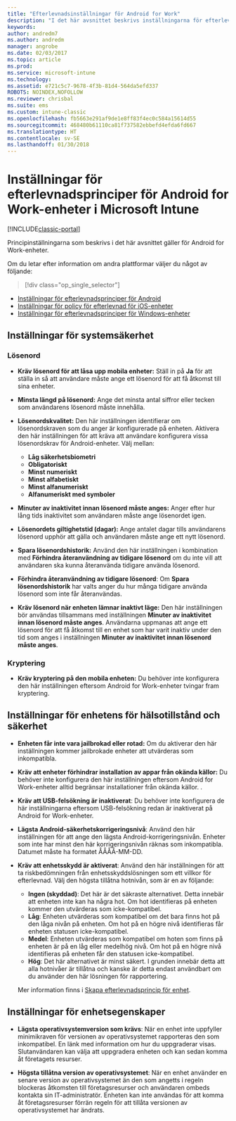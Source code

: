 ```yaml
---
title: "Efterlevnadsinställningar för Android for Work"
description: "I det här avsnittet beskrivs inställningarna för efterlevnadsprinciper för Android-enheter som är kompatibla med Android for Work."
keywords: 
author: andredm7
ms.author: andredm
manager: angrobe
ms.date: 02/03/2017
ms.topic: article
ms.prod: 
ms.service: microsoft-intune
ms.technology: 
ms.assetid: e721c5c7-9678-4f3b-81d4-564da5efd337
ROBOTS: NOINDEX,NOFOLLOW
ms.reviewer: chrisbal
ms.suite: ems
ms.custom: intune-classic
ms.openlocfilehash: fb5663e291af9de1e8ff83f4ec0c584a15614d55
ms.sourcegitcommit: 468480b61110ca81f737582ebbefd4efda6fd667
ms.translationtype: HT
ms.contentlocale: sv-SE
ms.lasthandoff: 01/30/2018
---
```

# <a name="compliance-policy-settings-for-android-for-work-devices-in-microsoft-intune"></a>Inställningar för efterlevnadsprinciper för Android for Work-enheter i Microsoft Intune

[!INCLUDE[classic-portal](../includes/classic-portal.md)]

Principinställningarna som beskrivs i det här avsnittet gäller för Android for Work-enheter.

Om du letar efter information om andra plattformar väljer du något av följande:
> [!div class="op_single_selector"]
- [Inställningar för efterlevnadsprinciper för Android](android-compliance-policy-settings-in-microsoft-intune.md)
- [Inställningar för policy för efterlevnad för iOS-enheter](ios-compliance-policy-settings-in-microsoft-intune.md)
- [Inställningar för efterlevnadsprinciper för Windows-enheter](windows-compliance-policy-settings-in-microsoft-intune.md)

## <a name="system-security-settings"></a>Inställningar för systemsäkerhet
### <a name="password"></a>Lösenord
- **Kräv lösenord för att låsa upp mobila enheter:** Ställ in på **Ja** för att ställa in så att användare måste ange ett lösenord för att få åtkomst till sina enheter.

-  **Minsta längd på lösenord:** Ange det minsta antal siffror eller tecken som användarens lösenord måste innehålla.

- **Lösenordskvalitet:** Den här inställningen identifierar om lösenordskraven som du anger är konfigurerade på enheten. Aktivera den här inställningen för att kräva att användare konfigurera vissa lösenordskrav för Android-enheter. Välj mellan:
  -   **Låg säkerhetsbiometri**
  - **Obligatoriskt**
  -   **Minst numeriskt**
  -   **Minst alfabetiskt**
  -   **Minst alfanumeriskt**
  -   **Alfanumeriskt med symboler**

- **Minuter av inaktivitet innan lösenord måste anges:** Anger efter hur lång tids inaktivitet som användaren måste ange lösenordet igen.

- **Lösenordets giltighetstid (dagar):** Ange antalet dagar tills användarens lösenord upphör att gälla och användaren måste ange ett nytt lösenord.

- **Spara lösenordshistorik:** Använd den här inställningen i kombination med **Förhindra återanvändning av tidigare lösenord** om du inte vill att användaren ska kunna återanvända tidigare använda lösenord.

- **Förhindra återanvändning av tidigare lösenord**: Om **Spara lösenordshistorik** har valts anger du hur många tidigare använda lösenord som inte får återanvändas.

- **Kräv lösenord när enheten lämnar inaktivt läge:** Den här inställningen bör användas tillsammans med inställningen **Minuter av inaktivitet innan lösenord måste anges**. Användarna uppmanas att ange ett lösenord för att få åtkomst till en enhet som har varit inaktiv under den tid som anges i inställningen **Minuter av inaktivitet innan lösenord måste anges**.

### <a name="encryption"></a>Kryptering
- **Kräv kryptering på den mobila enheten:** Du behöver inte konfigurera den här inställningen eftersom Android for Work-enheter tvingar fram kryptering.

## <a name="device-health-and-security-settings"></a>Inställningar för enhetens för hälsotillstånd och säkerhet

- **Enheten får inte vara jailbrokad eller rotad:** Om du aktiverar den här inställningen kommer jailbrokade enheter att utvärderas som inkompatibla.
- **Kräv att enheter förhindrar installation av appar från okända källor:** Du behöver inte konfigurera den här inställningen eftersom Android for Work-enheter alltid begränsar installationer från okända källor. .  

- **Kräv att USB-felsökning är inaktiverat**: Du behöver inte konfigurera de här inställningarna eftersom USB-felsökning redan är inaktiverat på Android for Work-enheter.

- **Lägsta Android-säkerhetskorrigeringsnivå**: Använd den här inställningen för att ange den lägsta Android-korrigeringsnivån.  Enheter som inte har minst den här korrigeringsnivån räknas som inkompatibla. Datumet måste ha formatet ÅÅÅÅ-MM-DD.
- **Kräv att enhetsskydd är aktiverat**: Använd den här inställningen för att ta riskbedömningen från enhetsskyddslösningen som ett villkor för efterlevnad. Välj den högsta tillåtna hotnivån, som är en av följande:

  - **Ingen (skyddad)**: Det här är det säkraste alternativet. Detta innebär att enheten inte kan ha några hot. Om hot identifieras på enheten kommer den utvärderas som icke-kompatibel.
  - **Låg**: Enheten utvärderas som kompatibel om det bara finns hot på den låga nivån på enheten. Om hot på en högre nivå identifieras får enheten statusen icke-kompatibel.
  - **Medel**: Enheten utvärderas som kompatibel om hoten som finns på enheten är på en låg eller medelhög nivå. Om hot på en högre nivå identifieras på enheten får den statusen icke-kompatibel.
  - **Hög**: Det här alternativet är minst säkert. I grunden innebär detta att alla hotnivåer är tillåtna och kanske är detta endast användbart om du använder den här lösningen för rapportering.

  Mer information finns i [Skapa efterlevnadsprincip för enhet](create-lookout-device-compliance-policy.md).

## <a name="device-property-settings"></a>Inställningar för enhetsegenskaper
- **Lägsta operativsystemversion som krävs**: När en enhet inte uppfyller minimikraven för versionen av operativsystemet rapporteras den som inkompatibel.
  En länk med information om hur du uppgraderar visas. Slutanvändaren kan välja att uppgradera enheten och kan sedan komma åt företagets resurser.

- **Högsta tillåtna version av operativsystemet**: När en enhet använder en senare version av operativsystemet än den som angetts i regeln blockeras åtkomsten till företagsresurser och användaren ombeds kontakta sin IT-administratör. Enheten kan inte användas för att komma åt företagsresurser förrän regeln för att tillåta versionen av operativsystemet har ändrats.
